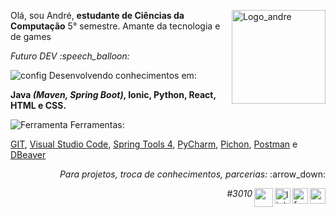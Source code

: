 <img 
    src="https://carvalhoandre.s3-sa-east-1.amazonaws.com/github/logo.png" 
    min-width="150" 
    max-width="150" 
    width="150" 
    align="right" 
    alt="Logo_andre">

<p align="left">Olá, sou André, <strong>estudante de Ciências da Computação</strong> 5° semestre. Amante da tecnologia e de games</p>

<p align="left"><em>Futuro DEV :speech_balloon:</em></p>

<p align="left"><img src="https://carvalhoandre.s3-sa-east-1.amazonaws.com/github/brainstorm_skill_240px.png" alt="config"> Desenvolvendo conhecimentos em:</p>
<p><strong>Java <em>(Maven, Spring Boot)</em>, Ionic, Python, React, HTML e CSS.</strong></p>

<p align="left"><img src="https://carvalhoandre.s3-sa-east-1.amazonaws.com/github/computer_support_240px.png" alt="Ferramenta"> Ferramentas:</p>

[GIT](https://git-scm.com/), [Visual Studio Code](https://code.visualstudio.com/), [Spring Tools 4](https://spring.io/tools), [PyCharm](https://www.jetbrains.com/pt-br/pycharm/), [Pichon](https://www.microsoft.com/pt-br/p/pichon-free-icons/9nk8t1kshffr?activetab=pivot:overviewtab), [Postman](https://www.postman.com/) e [DBeaver](https://dbeaver.io/)

<p align="right"><em>Para projetos, troca de conhecimentos, parcerias: </em>:arrow_down:</p>

<a href="mailto:andre_carvalho0@live.com?Subject=Olá André" target="_blank" rel="external"><img src="https://carvalhoandre.s3-sa-east-1.amazonaws.com/github/email_open_24px.png" min-width="25px" max-width="25px" width="25px" align="right" alt="e-mail"></a>

<a href="https://www.facebook.com/AndreCarvalho0" target="_blank" rel="external"><img src="https://carvalhoandre.s3-sa-east-1.amazonaws.com/github/facebook_26px.png" min-width="25px" max-width="25px" width="25px" align="right" alt="facebook"></a>
    
<a href="https://www.linkedin.com/in/andr%C3%A9-leite-carvalho-b77721146/" target="_blank" rel="external"><img src="https://carvalhoandre.s3-sa-east-1.amazonaws.com/github/linkedin_32px.png" min-width="25px" max-width="25px" width="25px" align="right" alt="linkedin"></a>

<img src="https://carvalhoandre.s3-sa-east-1.amazonaws.com/github/discord.png" min-width="30px" max-width="30px" width="30px" align="right">
<p  align="right"><em>#3010</em></p>
